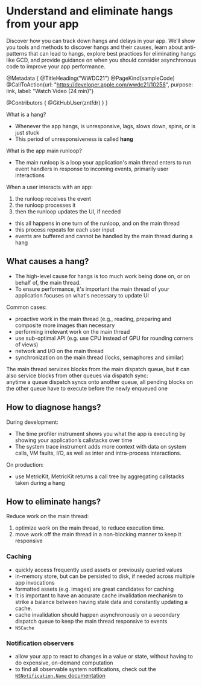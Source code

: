 # Understand and eliminate hangs from your app

Discover how you can track down hangs and delays in your app. We’ll show you tools and methods to discover hangs and their causes, learn about anti-patterns that can lead to hangs, explore best practices for eliminating hangs like GCD, and provide guidance on when you should consider asynchronous code to improve your app performance.

@Metadata {
   @TitleHeading("WWDC21")
   @PageKind(sampleCode)
   @CallToAction(url: "https://developer.apple.com/wwdc21/10258", purpose: link, label: "Watch Video (24 min)")

   @Contributors {
      @GitHubUser(zntfdr)
   }
}



What is a hang?

- Whenever the app hangs, is unresponsive, lags, slows down, spins, or is just stuck
- This period of unresponsiveness is called **hang**

What is the app main runloop?

- The main runloop is a loop your application's main thread enters to run event handlers in response to incoming events, primarily user interactions

When a user interacts with an app: 
  
  1. the runloop receives the event
  2. the runloop processes it
  3. then the runloop updates the UI, if needed

- this all happens in one turn of the runloop, and on the main thread
- this process repeats for each user input
- events are buffered and cannot be handled by the main thread during a hang

## What causes a hang?

- The high-level cause for hangs is too much work being done on, or on behalf of, the main thread. 
- To ensure performance, it's important the main thread of your application focuses on what's necessary to update UI

Common cases:

- proactive work in the main thread (e.g., reading, preparing and composite more images than necessary
- performing irrelevant work on the main thread
- use sub-optimal API (e.g. use CPU instead of GPU for rounding corners of views)
- network and I/O on the main thread
- synchronization on the main thread (locks, semaphores and similar)

The main thread services blocks from the main dispatch queue, but it can also service blocks from other queues via dispatch sync:  
anytime a queue dispatch syncs onto another queue, all pending blocks on the other queue have to execute before the newly enqueued one 

## How to diagnose hangs?

During development:

- The time profiler instrument shows you what the app is executing by showing your application’s callstacks over time
- The system trace instrument adds more context with data on system calls, VM faults, I/O, as well as inter and intra-process interactions. 

On production:

- use MetricKit, MetricKit returns a call tree by aggregating callstacks taken during a hang

## How to eliminate hangs?

Reduce work on the main thread:
  
1. optimize work on the main thread, to reduce execution time. 
2. move work off the main thread in a non-blocking manner to keep it responsive

### Caching

- quickly access frequently used assets or previously queried values
- in-memory store, but can be persisted to disk, if needed across multiple app invocations
- formatted assets (e.g. images) are great candidates for caching
- It is important to have an accurate cache invalidation mechanism to strike a balance between having stale data and constantly updating a cache. 
- cache invalidation should happen asynchronously on a secondary dispatch queue to keep the main thread responsive to events
- `NSCache`

### Notification observers

- allow your app to react to changes in a value or state, without having to do expensive, on-demand computation
- to find all observable system notifications, check out the [`NSNotification.Name` documentation][NSNotification.Name]

[NSNotification.Name]: https://developer.apple.com/documentation/foundation/nsnotification/name


